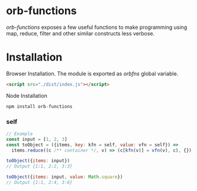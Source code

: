 # orb-functions
*orb-functions* exposes a few useful functions to make programming using map, reduce, filter and other similar constructs less verbose.

# Installation
Browser Installation. The module is exported as *orbfns* global variable.

```html
<script src="./dist/index.js"></script>
```

Node Installation
```js
npm install orb-functions
```

### self
```js
// Example
const input = [1, 2, 3]
const toObject = ({items, key: kfn = self, value: vfn = self}) =>
  items.reduce((c /** container */, v) => (c[kfn(v)] = vfn(v), c), {})

toObject({items: input})
// Output {1:1, 2:2, 3:3}

toObject({items: input, value: Math.square})
// Output {1:1, 2:4, 3:6}
```